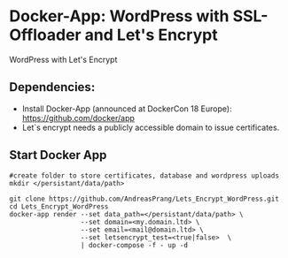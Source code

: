 # Docker-App: WordPress with SSL-Offloader and Let's Encrypt
WordPress with Let's Encrypt


## Dependencies:
- Install Docker-App (announced at DockerCon 18 Europe): https://github.com/docker/app
- Let`s encrypt needs a publicly accessible domain to issue certificates.

## Start Docker App
```
#create folder to store certificates, database and wordpress uploads
mkdir </persistant/data/path>

git clone https://github.com/AndreasPrang/Lets_Encrypt_WordPress.git
cd Lets_Encrypt_WordPress
docker-app render --set data_path=</persistant/data/path> \
                  --set domain=<my.domain.ltd> \
                  --set email=<mail@domain.ltd> \
                  --set letsencrypt_test=<true|false>  \
                  | docker-compose -f - up -d
```
